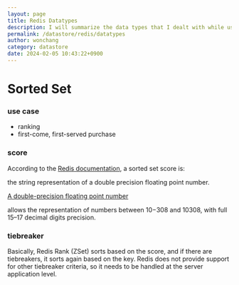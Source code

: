```yaml
---
layout: page
title: Redis Datatypes
description: I will summarize the data types that I dealt with while using Redis.
permalink: /datastore/redis/datatypes
author: wonchang
category: datastore
date: 2024-02-05 10:43:22+0900
---
```




# Sorted Set
### use case
* ranking
* first-come, first-served purchase 
 

### score
According to the [Redis documentation](https://redis.io/commands/zadd/), a sorted set score is:

the string representation of a double precision floating point number.

[A double-precision floating point number](https://en.wikipedia.org/wiki/Double-precision_floating-point_format)

allows the representation of numbers between 10−308 and 10308, with full 15–17 decimal digits precision.

### tiebreaker
Basically, Redis Rank (ZSet) sorts based on the score, and if there are tiebreakers, it sorts again based on the key. Redis does not provide support for other tiebreaker criteria, so it needs to be handled at the server application level.




